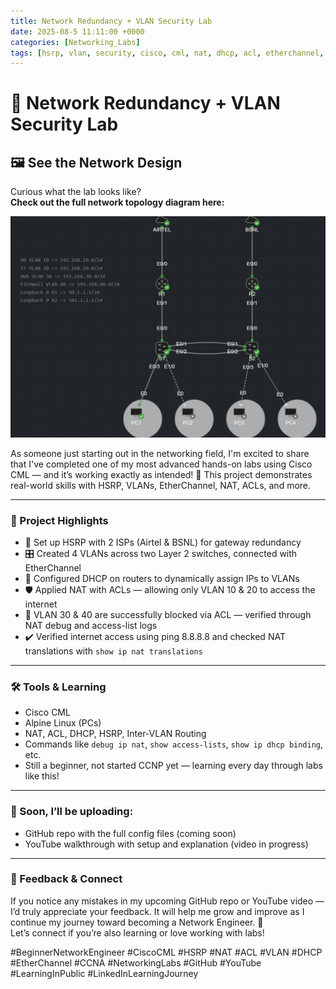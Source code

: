 ```yaml
---
title: Network Redundancy + VLAN Security Lab
date: 2025-08-5 11:11:00 +0000
categories: [Networking_Labs]
tags: [hsrp, vlan, security, cisco, cml, nat, dhcp, acl, etherchannel, inter-vlan, networklab]
---
```


# 🚀 Network Redundancy + VLAN Security Lab

## 🖼️ See the Network Design

Curious what the lab looks like?  
**Check out the full network topology diagram here:**

![Network Diagram](/_posts/Images/NAT-HSRP-VLANS-ROAS-ACL.png)

As someone just starting out in the networking field, I'm excited to share that I've completed one of my most advanced hands-on labs using Cisco CML — and it’s working exactly as intended! 👏 This project demonstrates real-world skills with HSRP, VLANs, EtherChannel, NAT, ACLs, and more.

---

### 📌 Project Highlights

- 🧩 Set up HSRP with 2 ISPs (Airtel & BSNL) for gateway redundancy  
- 🎛️ Created 4 VLANs across two Layer 2 switches, connected with EtherChannel  
- 🔄 Configured DHCP on routers to dynamically assign IPs to VLANs  
- 🛡️ Applied NAT with ACLs — allowing only VLAN 10 & 20 to access the internet  
- 🚫 VLAN 30 & 40 are successfully blocked via ACL — verified through NAT debug and access-list logs  
- ✔️ Verified internet access using ping 8.8.8.8 and checked NAT translations with `show ip nat translations`  

---

### 🛠️ Tools & Learning

- Cisco CML  
- Alpine Linux (PCs)  
- NAT, ACL, DHCP, HSRP, Inter-VLAN Routing  
- Commands like `debug ip nat`, `show access-lists`, `show ip dhcp binding`, etc.  
- Still a beginner, not started CCNP yet — learning every day through labs like this!

---

### 🎥 Soon, I’ll be uploading:

- GitHub repo with the full config files (coming soon)  
- YouTube walkthrough with setup and explanation (video in progress)  

---

### 🙏 Feedback & Connect

If you notice any mistakes in my upcoming GitHub repo or YouTube video — I’d truly appreciate your feedback. It will help me grow and improve as I continue my journey toward becoming a Network Engineer. 🤝  
Let’s connect if you’re also learning or love working with labs!

#BeginnerNetworkEngineer #CiscoCML #HSRP #NAT #ACL #VLAN #DHCP #EtherChannel #CCNA #NetworkingLabs #GitHub #YouTube #LearningInPublic #LinkedInLearningJourney
